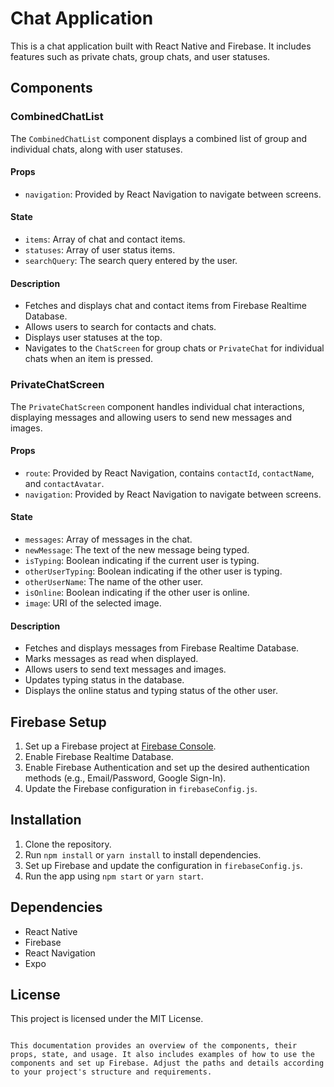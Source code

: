 # Chat Application

This is a chat application built with React Native and Firebase. It includes features such as private chats, group chats, and user statuses.

## Components

### CombinedChatList

The `CombinedChatList` component displays a combined list of group and individual chats, along with user statuses.

#### Props

- `navigation`: Provided by React Navigation to navigate between screens.

#### State

- `items`: Array of chat and contact items.
- `statuses`: Array of user status items.
- `searchQuery`: The search query entered by the user.

#### Description

- Fetches and displays chat and contact items from Firebase Realtime Database.
- Allows users to search for contacts and chats.
- Displays user statuses at the top.
- Navigates to the `ChatScreen` for group chats or `PrivateChat` for individual chats when an item is pressed.

### PrivateChatScreen

The `PrivateChatScreen` component handles individual chat interactions, displaying messages and allowing users to send new messages and images.

#### Props

- `route`: Provided by React Navigation, contains `contactId`, `contactName`, and `contactAvatar`.
- `navigation`: Provided by React Navigation to navigate between screens.

#### State

- `messages`: Array of messages in the chat.
- `newMessage`: The text of the new message being typed.
- `isTyping`: Boolean indicating if the current user is typing.
- `otherUserTyping`: Boolean indicating if the other user is typing.
- `otherUserName`: The name of the other user.
- `isOnline`: Boolean indicating if the other user is online.
- `image`: URI of the selected image.

#### Description

- Fetches and displays messages from Firebase Realtime Database.
- Marks messages as read when displayed.
- Allows users to send text messages and images.
- Updates typing status in the database.
- Displays the online status and typing status of the other user.

## Firebase Setup

1. Set up a Firebase project at [Firebase Console](https://console.firebase.google.com/).
2. Enable Firebase Realtime Database.
3. Enable Firebase Authentication and set up the desired authentication methods (e.g., Email/Password, Google Sign-In).
4. Update the Firebase configuration in `firebaseConfig.js`.

## Installation

1. Clone the repository.
2. Run `npm install` or `yarn install` to install dependencies.
3. Set up Firebase and update the configuration in `firebaseConfig.js`.
4. Run the app using `npm start` or `yarn start`.

## Dependencies

- React Native
- Firebase
- React Navigation
- Expo

## License

This project is licensed under the MIT License.

```

This documentation provides an overview of the components, their props, state, and usage. It also includes examples of how to use the components and set up Firebase. Adjust the paths and details according to your project's structure and requirements.
```
